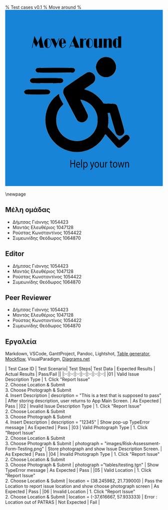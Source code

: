 % Test cases v0.1
% Move around
% ![](images/Logo.jpg)

\newpage

## Μέλη ομάδας
* Δήμτσας Γιάννης 1054423
* Μαντάς Ελευθέριος 1047128
* Ρούστας Κωνσταντίνος 1054422
* Συμεωνίδης Θεόδωρος 1064870

## Editor
* Δήμτσας Γιάννης 1054423
* Μαντάς Ελευθέριος 1047128
* Ρούστας Κωνσταντίνος 1054422
* Συμεωνίδης Θεόδωρος 1064870

## Peer Reviewer
* Δήμτσας Γιάννης 1054423
* Μαντάς Ελευθέριος 1047128
* Ρούστας Κωνσταντίνος 1054422
* Συμεωνίδης Θεόδωρος 1064870

## Εργαλεία
Markdown, VSCode, GanttProject, Pandoc, Lightshot, [Table generator](https://www.tablesgenerator.com/), [Mockflow](https://www.mockflow.com/), VisualParadigm, [Diagrams.net](https://app.diagrams.net/)


|  Test Case ID |  Test Scenario| Test Steps| Test Data | Expected Results  |  Actual Results | Pass/Fail  ||
|:-:|:-:|:-:|:-:|:-:|:-:|:-:|
|01 |  Valid Issue Description Type | 1. Click "Report Issue" </br> 2. Choose Location & Submit </br> 3. Choose Photograph & Submit  </br> 4. Insert Description   | description = "This is a test that is supposed to pass" |  After storing description, user returns to App Main Screen. | As Expected  | Pass |
|02 |  Invalid Issue Description Type | 1. Click "Report Issue" </br> 2. Choose Location & Submit </br> 3. Choose Photograph & Submit  </br> 4. Insert Description   | description = "12345" |  Show pop-up TypeError message | As Expected  | Pass |
|03 |  Valid Photograph Type |  1. Click "Report Issue" </br> 2. Choose Location & Submit </br> 3. Choose Photograph & Submit | photograph = "images/Risk-Assessment-Form-Testing.png"  |  Store photograph and show Issue Description Screen. | As Expected  | Pass  |
|04   | Invalid Photograph Type  | 1. Click "Report Issue" </br> 2. Choose Location & Submit </br> 3. Choose Photograph & Submit  |  photograph ="tables/testing.tgn"  |  Show TypeError message | As Expected  | Pass  |
|05  |  Valid Location | 1. Click "Report Issue" </br> 2. Choose Location & Submit  | location = (38.245982, 21.739000)   | Pass the Location to report issue location and show choose photograph screen  | As Expected  | Pass  |
|06   |  Invalid Location |  1. Click "Report Issue" </br> 2. Choose Location & Submit   |  location = (-37.616667, 57.933333) |  Error : Location out of PATRAS |  Not Expected | Fail  |